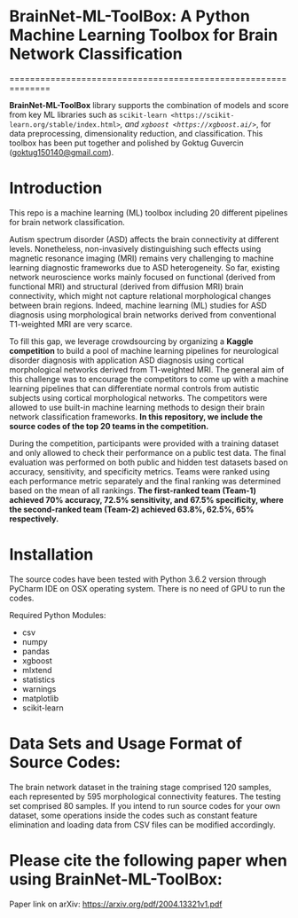 # BrainNet-ML-ToolBox: A Python Machine Learning Toolbox for Brain Network Classification
==============================================================

**BrainNet-ML-ToolBox** library supports the combination of models and score from
key ML libraries such as `scikit-learn <https://scikit-learn.org/stable/index.html>`_, and `xgboost <https://xgboost.ai/>`_, for data preprocessing,  dimensionality reduction, and classification. This toolbox has been put together and polished by Goktug Guvercin (goktug150140@gmail.com).

# Introduction

This repo is a machine learning (ML) toolbox including 20 different pipelines for brain network classification.

Autism spectrum disorder (ASD) affects the brain connectivity at different levels. Nonetheless, non-invasively distinguishing such effects using magnetic resonance imaging (MRI) remains very challenging to machine learning diagnostic frameworks due to ASD heterogeneity. So far, existing network neuroscience works mainly focused on functional (derived from functional MRI) and structural (derived from diffusion MRI) brain connectivity, which might not capture relational morphological changes between brain regions. Indeed, machine learning (ML) studies for ASD diagnosis using morphological brain networks derived from conventional T1-weighted MRI are very scarce.

To fill this gap, we leverage crowdsourcing by organizing a **Kaggle competition** to build a pool of machine learning pipelines for neurological disorder diagnosis with application ASD diagnosis using cortical morphological networks derived from T1-weighted MRI. The general aim of this challenge was to encourage the competitors to come up with a machine learning pipelines that can differentiate normal controls from autistic subjects using cortical morphological networks. The competitors were allowed to use built-in machine learning methods to design their brain network classification frameworks. **In this repository, we include the source codes of the top 20 teams in the competition.**

During the competition, participants were provided with a training dataset and only allowed to check their performance on a public test data. The final evaluation was performed on both public and hidden test datasets based on accuracy, sensitivity, and specificity metrics. Teams were ranked using each performance metric separately and the final ranking was determined based on the mean of all rankings. **The first-ranked team (Team-1) achieved 70% accuracy, 72.5% sensitivity, and 67.5% specificity, where the second-ranked team (Team-2) achieved 63.8%, 62.5%, 65% respectively.**


# Installation

The source codes have been tested with Python 3.6.2 version through PyCharm IDE on OSX operating system. There is no need of GPU to run the codes.

Required Python Modules:

* csv
* numpy
* pandas
* xgboost
* mlxtend
* statistics
* warnings
* matplotlib
* scikit-learn

# Data Sets and Usage Format of Source Codes:

The brain network dataset in the training stage comprised 120 samples, each represented by 595 morphological connectivity features. The testing set comprised  80 samples. If you intend to run source codes for your own dataset, some operations inside the codes such as constant feature elimination and loading data from CSV files can be modified accordingly. 

# Please cite the following paper when using BrainNet-ML-ToolBox:

Paper link on arXiv:
https://arxiv.org/pdf/2004.13321v1.pdf


